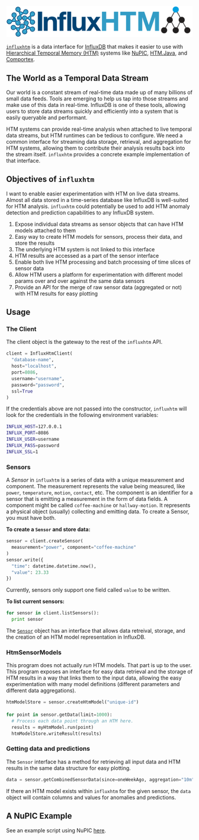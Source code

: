 ![Influx HTM Logo](img/influxhtm.png)

[`influxhtm`](https://github.com/rhyolight/influx.htm) is a data interface for [InfluxDB](https://influxdata.com/time-series-platform/influxdb/) that makes it easier to use with [Hierarchical Temporal Memory (HTM)](http://numenta.com/learn/principles-of-hierarchical-temporal-memory.html) systems like [NuPIC](https://github.com/numenta/nupic), [HTM.Java](https://github.com/numenta/htm.java), and [Comportex](https://github.com/nupic-community/comportex). 

## The World as a Temporal Data Stream

Our world is a constant stream of real-time data made up of many billions of small data feeds. Tools are emerging to help us tap into those streams and make use of this data in real-time. InfluxDB is one of these tools, allowing users to store data streams quickly and efficiently into a system that is easily queryable and performant. 

HTM systems can provide real-time analysis when attached to live temporal data streams, but HTM runtimes can be tedious to configure. We need a common interface for streaming data storage, retrieval, and aggregation for HTM systems, allowing them to contribute their analysis results back into the stream itself.  `influxhtm` provides a concrete example implementation of that interface. 

## Objectives of `influxhtm`

I want to enable easier experimentation with HTM on live data streams. Almost all data stored in a time-series database like InfluxDB is well-suited for HTM analysis. `influxhtm` could potentially be used to add HTM anomaly detection and prediction capabilities to any InfluxDB system.

1. Expose individual data streams as sensor objects that can have HTM models attached to them
1. Easy way to create HTM models for sensors, process their data, and store the results
1. The underlying HTM system is not linked to this interface
1. HTM results are accessed as a part of the sensor interface
1. Enable both live HTM processing and batch processing of time slices of sensor data
1. Allow HTM users a platform for experimentation with different model params over and over against the same data sensors
1. Provide an API for the merge of raw sensor data (aggregated or not) with HTM results for easy plotting

## Usage

### The Client

The client object is the gateway to the rest of the `influxhtm` API.

```python
client = InfluxHtmClient(
  "database-name",
  host="localhost",
  port=8086,
  username="username",
  password="password",
  ssl=True
)
```

If the credentials above are not passed into the constructor, `influxhtm` will look for the credentials in the following environment variables:

```sh
INFLUX_HOST=127.0.0.1
INFLUX_PORT=8086
INFLUX_USER=username
INFLUX_PASS=password
INFLUX_SSL=1
```

### Sensors

A *Sensor* in `influxhtm` is a series of data with a unique measurement and component. The measurement represents the value being measured, like `power`, `temperature`, `motion`, `contact`, etc. The component is an identifier for a sensor that is emitting a measurement in the form of data fields. A component might be called `coffee-machine` or `hallway-motion`. It represents a physical object (usually) collecting and emitting data. To create a Sensor, you must have both.

**To create a `Sensor` and store data:**

```python
sensor = client.createSensor(
  measurement="power", component="coffee-machine"
)
sensor.write({
  "time": datetime.datetime.now(),
  "value": 23.33
})
```

Currently, sensors only support one field called `value` to be written.

**To list current sensors:**

```python
for sensor in client.listSensors():
  print sensor
```

The [`Sensor`](influxhtm/sensor.py) object has an interface that allows data retreival, storage, and the creation of an HTM model representation in InfluxDB.

### HtmSensorModels

This program does not actually *run* HTM models. That part is up to the user. This program exposes an interface for easy data retrieval and the storage of HTM results in a way that links them to the input data, allowing the easy experimentation with many model definitions (different parameters and different data aggregations).

```python
htmModelStore = sensor.createHtmModel("unique-id")

for point in sensor.getData(limit=1000):
  # Process each data point through an HTM here.
  results = myHtmModel.run(point)
  htmModelStore.writeResult(results)
```
### Getting data and predictions

The `Sensor` interface has a method for retrieving all input data and HTM results in the same data structure for easy plotting.

```python
data = sensor.getCombinedSensorData(since=oneWeekAgo, aggregation="10m")
```

If there an HTM model exists within `influxhtm` for the given sensor, the `data` object will contain columns and values for anomalies and predictions.

## A NuPIC Example

See an example script using NuPIC [here](examples/nupic_example.py).
